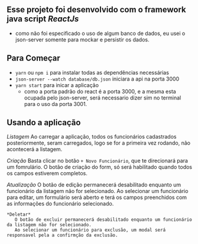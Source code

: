 ## Esse projeto foi desenvolvido com o framework java script *ReactJs*


* como não foi especificado o uso de algum banco de dados, eu usei o json-server somente para mockar e persistir os dados. 


## Para Começar
   - `yarn` ou `npm i` para instalar todas as dependências necessárias
   - `json-server --watch database/db.json` iniciara a api na porta 3000
   - `yarn start` para inicar a aplicação
      - como a porta padrão do react é a porta 3000, e a mesma esta ocupada pelo json-server, será necessario dizer sim no        terminal para o uso da porta 3001.
   



## Usando a aplicação

   *Listagem*
      Ao carregar a aplicação, todos os funcionários cadastrados posteriormente, seram carregados, logo se for a primeira vez rodando, não acontecerá a listagem.

   *Criação*
      Basta clicar no botão `+ Novo Funcionário`, que te direcionará para um fomrulário. O botão de criação do form, só será habilitado quando todos os campos estiverem completos.
      
   *Atualização*
      O botão de edição permanecerá desabilitado enquanto um funcionário da listagem não for selecionado. 
      Ao selecionar um funcionário para editar, um formulário será aberto e terá os campos preenchidos com as informações do funcionário selecionado.
     
    *Deletar*
       O botão de excluir permanecerá desabilitado enquanto um funcionário da listagem não for selecionado. 
       Ao selecionar um funcionário para exclusão, um modal será responsavel pela a confirmção da exclusão.


